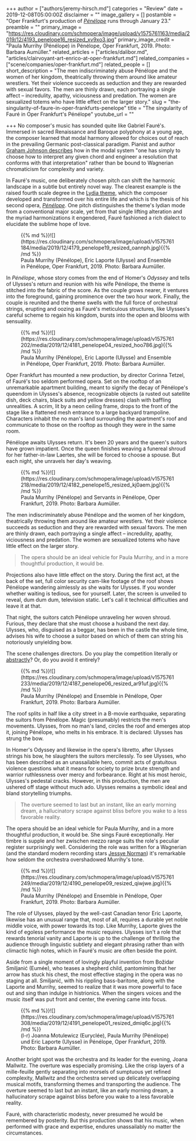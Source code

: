 +++
author = ["authors/jeremy-hirsch.md"]
categories = "Review"
date = 2019-12-08T05:00:00Z
disclaimer = ""
image_gallery = []
postamble = "Oper Frankfurt's production of [_Pénélope_]() runs through January 23."
preamble = ""
primary_image = "https://res.cloudinary.com/schmopera/image/upload/v1575761163/media/2019/12/4193_penelope16_resized_xv9xo3.jpg"
primary_image_credit = "Paula Murrihy (Pénélope) in Pénélope, Oper Frankfurt, 2019. Photo: Barbara Aumüller."
related_articles = ["articles/dalibor.md", "articles/clairvoyant-art-enrico-at-oper-frankfurt.md"]
related_companies = ["scene/companies/oper-frankfurt.md"]
related_people = []
short_description = "The men indiscriminately abuse Pénélope and the women of her kingdom, theatrically throwing them around like amateur wrestlers. Yet their violence succeeds as seduction and they are rewarded with sexual favors. The men are thinly drawn, each portraying a single affect – incredulity, apathy, viciousness and predation. The women are sexualized totems who have little effect on the larger story."
slug = "the-singularity-of-faure-in-oper-frankfurts-penelope"
title = "The singularity of Fauré in Oper Frankfurt's Pénélope"
youtube_url = ""

+++
No composer's music has sounded quite like Gabriel Fauré's. Immersed in sacred Renaissance and Baroque polyphony at a young age, the composer learned that modal harmony allowed for choices out of reach in the prevailing Germanic post-classical paradigm. Pianist and author [Graham Johnson describes](https://books.google.de/books/about/Gabriel_Faur%C3%A9.html?id=9KYHAQAAMAAJ&redir_esc=y) how in the modal system "one has simply to choose how to interpret any given chord and engineer a resolution that conforms with that interpretation" rather than be bound to Wagnerian chromaticism for complexity and variety.

In Fauré's music, one deliberately chosen pitch can shift the harmonic landscape in a subtle but entirely novel way. The clearest example is the raised fourth scale degree in the [Lydia theme](https://open.spotify.com/track/0pFzLkZappdqfN0iHXRL8I?si=7XXNjcTrTlGXOhdfgyzFtQ), which the composer developed and transformed over his entire life and which is the thesis of his second opera, [_Pénélope_](https://oper-frankfurt.de/de/spielplan/penelope/). One pitch distinguishes the theme's lydian mode from a conventional major scale, yet from that single lifting alteration and the myriad harmonizations it engendered, Fauré fashioned a rich dialect to elucidate the sublime hope of love.

<figure data-type="image">{{% md %}}![](https://res.cloudinary.com/schmopera/image/upload/v1575761184/media/2019/12/4179_penelope19_resized_oannph.jpg){{% /md %}}

<figcaption>Paula Murrihy (Pénélope), Eric Laporte (Ulysse) and Ensemble in Pénélope, Oper Frankfurt, 2019. Photo: Barbara Aumüller.</figcaption>  
</figure>

In _Pénélope_, whose story comes from the end of Homer's _Odyssey_ and tells of Ulysses's return and reunion with his wife Pénélope, the theme is stitched into the fabric of the score. As the couple grows nearer, it ventures into the foreground, gaining prominence over the two hour work. Finally, the couple is reunited and the theme swells with the full force of orchestral strings, erupting and oozing as Fauré's meticulous structures, like Ulysses's careful scheme to regain his kingdom, bursts into the open and blooms with sensuality.

<figure data-type="image">{{% md %}}![](https://res.cloudinary.com/schmopera/image/upload/v1575761202/media/2019/12/4181_penelope04_resized_hoo786.jpg){{% /md %}}

<figcaption>Paula Murrihy (Pénélope), Eric Laporte (Ulysse) and Ensemble in Pénélope, Oper Frankfurt, 2019. Photo: Barbara Aumüller.</figcaption>  
</figure>

Oper Frankfurt has mounted a new production, by director Corinna Tetzel, of Fauré's too seldom performed opera. Set on the rooftop of an unremarkable apartment building, meant to signify the decay of Pénélope's queendom in Ulysses's absence, recognizable objects (a rusted out satellite dish, deck chairs, black suits and yellow dresses) clash with baffling unrealities. A scrim, lit by a neon ceiling frame, drops to the front of the stage like a flattened mesh entrance to a large backyard trampoline. Characters inhabit the no man's land surrounding the apartment's roof and communicate to those on the rooftop as though they were in the same room.

Pénélope awaits Ulysses return. It's been 20 years and the queen's suitors have grown impatient. Once the queen finishes weaving a funereal shroud for her father-in-law Laertes, she will be forced to choose a spouse. But each night, she unravels her day's weaving.

<figure data-type="image">{{% md %}}![](https://res.cloudinary.com/schmopera/image/upload/v1575761218/media/2019/12/4182_penelope15_resized_kj0aem.jpg){{% /md %}}

<figcaption>Paula Murrihy (Pénélope) and Servants in Pénélope, Oper Frankfurt, 2019. Photo: Barbara Aumüller.</figcaption>  
</figure>

The men indiscriminately abuse Pénélope and the women of her kingdom, theatrically throwing them around like amateur wrestlers. Yet their violence succeeds as seduction and they are rewarded with sexual favors. The men are thinly drawn, each portraying a single affect – incredulity, apathy, viciousness and predation. The women are sexualized totems who have little effect on the larger story.

> The opera should be an ideal vehicle for Paula Murrihy, and in a more thoughtful production, it would be.

Projections also have little effect on the story. During the first act, at the back of the set, full color security cam-like footage of the roof shows Pénélope wandering aimlessly as she waits for Ulysses. If you wonder whether waiting is tedious, see for yourself. Later, the screen is unveiled to reveal, dum dum dum, television static. Let's call it technical difficulties and leave it at that.

That night, the suitors catch Pénélope unraveling her woven shroud. Furious, they declare that she must choose a husband the next day. Ulysses, who, disguised as a beggar, has been in the castle the whole time, advises his wife to choose a suitor based on which of them can string his notoriously unyielding bow.

The scene challenges directors. Do you play the competition literally or [abstractly](https://www.youtube.com/watch?v=jdaTEigWpJ4)? Or, do you avoid it entirely?

<figure data-type="image">{{% md %}}![](https://res.cloudinary.com/schmopera/image/upload/v1575761233/media/2019/12/4187_penelope06_resized_ar91uf.jpg){{% /md %}}

<figcaption>Paula Murrihy (Pénélope) and Ensemble in Pénélope, Oper Frankfurt, 2019. Photo: Barbara Aumüller.</figcaption>  
</figure>

The roof splits in half like a city street in a B-movie earthquake, separating the suitors from Pénélope. Magic (presumably) restricts the men's movements. Ulysses, from no man's land, circles the roof and emerges atop it, joining Pénélope, who melts in his embrace. It is declared: Ulysses has strung the bow.

In Homer's Odyssey and likewise in the opera's libretto, after Ulysses strings his bow, he slaughters the suitors mercilessly. To see Ulysses, who has been described as an unassailable hero, commit acts of gratuitous violence questions what it means for society to prize brute strength and warrior ruthlessness over mercy and forbearance. Right at his most heroic, Ulysses's pedestal cracks. However, in this production, the men are ushered off stage without much ado. Ulysses remains a symbolic ideal and bland storytelling triumphs.

> The overture seemed to last but an instant, like an early morning dream, a hallucinatory scrape against bliss before you wake to a less favorable reality.

The opera should be an ideal vehicle for Paula Murrihy, and in a more thoughtful production, it would be. She sings Fauré exceptionally. Her timbre is supple and her zwischen mezzo range suits the role's peculiar register surprisingly well. Considering the role was written for a Wagnerian (and the standard modern recording stars [Jessye Norman](https://open.spotify.com/album/1f2g72EYCrRq1W1Q8Mtm0Z?si=aE0TD2Z_SLicilgWWMNLzQ)) it's remarkable how seldom the orchestra overshadowed Murrihy's tone.

<figure data-type="image">{{% md %}}![](https://res.cloudinary.com/schmopera/image/upload/v1575761249/media/2019/12/4190_penelope09_resized_qiwjwe.jpg){{% /md %}}

<figcaption>Paula Murrihy (Pénélope) and Ensemble in Pénélope, Oper Frankfurt, 2019. Photo: Barbara Aumüller.</figcaption>  
</figure>

The role of Ulysses, played by the well-cast Canadian tenor Eric Laporte, likewise has an unusual range that, most of all, requires a durable yet noble middle voice, with power towards its top. Like Murrihy, Laporte gives the kind of egoless performance the music requires. Ulysses isn't a role that rewards tenorial vanity and Laporte is up to the challenge of thrilling the audience through linguistic subtlety and elegant phrasing rather than with climactic high notes, which in Fauré's music are often beside the point.

Aside from a single moment of lovingly playful invention from Božidar Smiljanić (Eumée), who teases a shepherd child, pantomiming that her arrow has stuck his chest, the most effective staging in the opera was no staging at all. Smiljanić, with his rippling bass-baritone, along with the Laporte and Murrihy, seemed to realize that it was more powerful to face out and sing than indulge in histrionics. When the singers voices and the music itself was put front and center, the evening came into focus.

<figure data-type="image">{{% md %}}![](https://res.cloudinary.com/schmopera/image/upload/v1575761308/media/2019/12/4191_penelope01_resized_dmiq6c.jpg){{% /md %}}

<figcaption>(l-r) Joanna Motulewicz (Euryclée), Paula Murrihy (Pénélope) und Eric Laporte (Ulysse) in Pénélope, Oper Frankfurt, 2019. Photo: Barbara Aumüller.</figcaption>  
</figure>

Another bright spot was the orchestra and its leader for the evening, Joana Mallwitz. The overture was especially promising. Like the crisp layers of a mille-feuille gently separating into morsels of sumptuous yet refined complexity, Mallwitz and the orchestra served up delicately overlapping musical motifs, transforming themes and transporting the audience. The overture seemed to last but an instant, like an early morning dream, a hallucinatory scrape against bliss before you wake to a less favorable reality.

Fauré, with characteristic modesty, never presumed he would be remembered by posterity. But this production shows that his music, when performed with grace and expertise, endures unassailably no matter the circumstances.